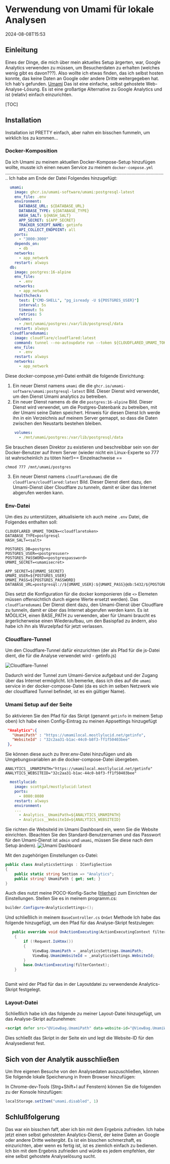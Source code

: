 # Verwendung von Umami für lokale Analysen

<!--category-- ASP.NET, Umami -->
<datetime class="hidden">2024-08-08T15:53</datetime>

## Einleitung

Eines der Dinge, die mich über mein aktuelles Setup ärgerten, war, Google Analytics verwenden zu müssen, um Besucherdaten zu erhalten (welches wenig gibt es davon???). Also wollte ich etwas finden, das ich selbst hosten konnte, das keine Daten an Google oder andere Dritte weitergegeben hat. Ich hab's gefunden. [Umami](https://umami.is/) Das ist eine einfache, selbst gehostete Web-Analyse-Lösung. Es ist eine großartige Alternative zu Google Analytics und ist (relativ) einfach einzurichten.

[TOC]

## Installation

Installation ist PRETTY einfach, aber nahm ein bisschen fummeln, um wirklich los zu kommen...

### Docker-Komposition

Da ich Umami zu meinem aktuellen Docker-Kompose-Setup hinzufügen wollte, musste ich einen neuen Service zu meinem `docker-compose.yml` .............................................................................................................................. Ich habe am Ende der Datei Folgendes hinzugefügt:

```yaml
  umami:
    image: ghcr.io/umami-software/umami:postgresql-latest
    env_file: .env
    environment:
      DATABASE_URL: ${DATABASE_URL}
      DATABASE_TYPE: ${DATABASE_TYPE}
      HASH_SALT: ${HASH_SALT}
      APP_SECRET: ${APP_SECRET}
      TRACKER_SCRIPT_NAME: getinfo
      API_COLLECT_ENDPOINT: all
    ports:
      - "3000:3000"
    depends_on:
      - db
    networks:
      - app_network
    restart: always
  db:
    image: postgres:16-alpine
    env_file:
      - .env
    networks:
      - app_network
    healthcheck:
      test: ["CMD-SHELL", "pg_isready -U ${POSTGRES_USER}"]
      interval: 5s
      timeout: 5s
      retries: 5
    volumes:
      - /mnt/umami/postgres:/var/lib/postgresql/data
    restart: always
  cloudflaredumami:
    image: cloudflare/cloudflared:latest
    command: tunnel --no-autoupdate run --token ${CLOUDFLARED_UMAMI_TOKEN}
    env_file:
      - .env
    restart: always
    networks:
      - app_network


```

Diese docker-compose.yml-Datei enthält die folgende Einrichtung:

1. Ein neuer Dienst namens `umami` die die `ghcr.io/umami-software/umami:postgresql-latest` Bild. Dieser Dienst wird verwendet, um den Dienst Umami analytics zu betreiben.
2. Ein neuer Dienst namens `db` die die `postgres:16-alpine` Bild. Dieser Dienst wird verwendet, um die Postgres-Datenbank zu betreiben, mit der Umami seine Daten speichert.
   Hinweis für diesen Dienst Ich werde ihn in ein Verzeichnis auf meinem Server gemappt, so dass die Daten zwischen den Neustarts bestehen bleiben.

```yaml
    volumes:
      - /mnt/umami/postgres:/var/lib/postgresql/data
```

Sie brauchen diesen Direktor zu existieren und beschreibbar sein von der Docker-Benutzer auf Ihrem Server (wieder nicht ein Linux-Experte so 777 ist wahrscheinlich zu töten hier!)== Einzelnachweise ==

```shell
chmod 777 /mnt/umami/postgres
```

3. Ein neuer Dienst namens `cloudflaredumami` die die `cloudflare/cloudflared:latest` Bild. Dieser Dienst dient dazu, den Umami-Dienst über Cloudflare zu tunneln, damit er über das Internet abgerufen werden kann.

### Env-Datei

Um dies zu unterstützen, aktualisierte ich auch meine `.env` Datei, die Folgendes enthalten soll:

```shell
CLOUDFLARED_UMAMI_TOKEN=<cloudflaretoken>
DATABASE_TYPE=postgresql
HASH_SALT=<salt>

POSTGRES_DB=postgres
POSTGRES_USER=<postgresuser>
POSTGRES_PASSWORD=<postgrespassword>
UMAMI_SECRET=<umamisecret>

APP_SECRET=${UMAMI_SECRET}
UMAMI_USER=${POSTGRES_USER}
UMAMI_PASS=${POSTGRES_PASSWORD}
DATABASE_URL=postgresql://${UMAMI_USER}:${UMAMI_PASS}@db:5432/${POSTGRES_DB}
```

Dies setzt die Konfiguration für die docker komponieren (die `<>` Elemeten müssen offensichtlich durch eigene Werte ersetzt werden). Das `cloudflaredumami` Der Dienst dient dazu, den Umami-Dienst über Cloudflare zu tunneln, damit er über das Internet abgerufen werden kann. Es ist MÖGLICH, einen BASE_PATH zu verwenden, aber für Umami braucht es ärgerlicherweise einen Wiederaufbau, um den Basispfad zu ändern, also habe ich ihn als Wurzelpfad für jetzt verlassen.

### Cloudflare-Tunnel

Um den Cloudflare-Tunnel dafür einzurichten (der als Pfad für die js-Datei dient, die für die Analyse verwendet wird - getinfo.js)

![Cloudflare-Tunnel](umamisetup.png)

Dadurch wird der Tunnel zum Umami-Service aufgebaut und der Zugang über das Internet ermöglicht. Ich bemerke, dass ich dies auf die `umami` service in der docker-compose-Datei (da es sich im selben Netzwerk wie der cloudflared Tunnel befindet, ist es ein gültiger Name).

### Umami Setup auf der Seite

So aktivieren Sie den Pfad für das Skript (genannt `getinfo` in meinem Setup oben) Ich habe einen Config-Eintrag zu meinen Appsettings hinzugefügt

```json
 "Analytics":{
   "UmamiPath" : "https://umamilocal.mostlylucid.net/getinfo",
   "WebsiteId" : "32c2aa31-b1ac-44c0-b8f3-ff1f50403bee"
 },
```

Sie können diese auch zu Ihrer.env-Datei hinzufügen und als Umgebungsvariablen an die docker-compose-Datei übergeben.

```shell
ANALYTICS__UMAMIPATH="https://umamilocal.mostlylucid.net/getinfo"
ANALYTICS_WEBSITEID="32c2aa31-b1ac-44c0-b8f3-ff1f50403bee"
```

```yaml
  mostlylucid:
    image: scottgal/mostlylucid:latest
    ports:
      - 8080:8080
    restart: always
    environment:
    ...
      - Analytics__UmamiPath=${ANALYTICS_UMAMIPATH}
      - Analytics__WebsiteId=${ANALYTICS_WEBSITEID}
```

Sie richten die WebsiteId im Umami Dashboard ein, wenn Sie die Website einrichten. (Beachten Sie den Standard-Benutzernamen und das Passwort für den Umami-Dienst ist `admin` und `umami`, müssen Sie diese nach dem Setup ändern).
![Umami Dashboard](umamiaddwebsite.png)

Mit den zugehörigen Einstellungen cs-Datei:

```csharp
public class AnalyticsSettings : IConfigSection
{
    public static string Section => "Analytics";
    public string? UmamiPath { get; set; }
}
```

Auch dies nutzt meine POCO-Konfig-Sache ([Hierher](/blog/addingidentityfreegoogleauth#configuring-google-auth-with-poco)) zum Einrichten der Einstellungen.
Stellen Sie es in meinem programm.cs:

```csharp
builder.Configure<AnalyticsSettings>();
```

Und schließlich in meinem `BaseController.cs` `OnGet` Methode Ich habe das folgende hinzugefügt, um den Pfad für das Analyse-Skript festzulegen:

```csharp
   public override void OnActionExecuting(ActionExecutingContext filterContext)
    {
        if (!Request.IsHtmx())
        {
            ViewBag.UmamiPath = _analyticsSettings.UmamiPath;
            ViewBag.UmamiWebsiteId = _analyticsSettings.WebsiteId;
        }
        base.OnActionExecuting(filterContext);
    }
    
```

Damit wird der Pfad für das in der Layoutdatei zu verwendende Analytics-Skript festgelegt.

### Layout-Datei

Schließlich habe ich das folgende zu meiner Layout-Datei hinzugefügt, um das Analyse-Skript aufzunehmen:

```html
<script defer src="@ViewBag.UmamiPath" data-website-id="@ViewBag.UmamiWebsiteId"></script>
```

Dies schließt das Skript in der Seite ein und legt die Website-ID für den Analysedienst fest.

## Sich von der Analytik ausschließen

Um Ihre eigenen Besuche von den Analysedaten auszuschließen, können Sie folgende lokale Speicherung in Ihrem Browser hinzufügen:

In Chrome-dev-Tools (Strg+Shift+I auf Fenstern) können Sie die folgenden zu der Konsole hinzufügen:

```javascript
localStorage.setItem("umami.disabled", 1)
```

## Schlußfolgerung

Das war ein bisschen faff, aber ich bin mit dem Ergebnis zufrieden. Ich habe jetzt einen selbst gehosteten Analytics-Dienst, der keine Daten an Google oder andere Dritte weitergibt. Es ist ein bisschen schmerzhaft, es einzurichten, aber wenn es fertig ist, ist es ziemlich einfach zu bedienen. Ich bin mit dem Ergebnis zufrieden und würde es jedem empfehlen, der eine selbst gehostete Analyselösung sucht.